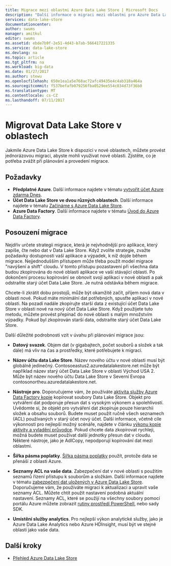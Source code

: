 ```yaml
---
title: Migrace mezi oblastmi Azure Data Lake Store | Microsoft Docs
description: "Další informace o migraci mezi oblastmi pro Azure Data Lake Store."
services: data-lake-store
documentationcenter: 
author: swums
manager: amitkul
editor: swums
ms.assetid: ebde7b9f-2e51-4d43-b7ab-566417221335
ms.service: data-lake-store
ms.devlang: na
ms.topic: article
ms.tgt_pltfrm: na
ms.workload: big-data
ms.date: 01/27/2017
ms.author: stewu
ms.openlocfilehash: 650e1ea1a5e768ac72afc49435e4c4ab318a464a
ms.sourcegitcommit: f537befafb079256fba0529ee554c034d73f36b0
ms.translationtype: MT
ms.contentlocale: cs-CZ
ms.lasthandoff: 07/11/2017
---
```

# <a name="migrate-data-lake-store-across-regions"></a>Migrovat Data Lake Store v oblastech

Jakmile Azure Data Lake Store k dispozici v nové oblastech, můžete provést jednorázovou migraci, abyste mohli využívat nové oblasti. Zjistěte, co je potřeba zvážit při plánování a provedení migrace.

## <a name="prerequisites"></a>Požadavky

* **Předplatné Azure**. Další informace najdete v tématu [vytvořit účet Azure zdarma Dnes](https://azure.microsoft.com/pricing/free-trial/).
* **Účet Data Lake Store ve dvou různých oblastech**. Další informace najdete v tématu [Začínáme s Azure Data Lake Store](data-lake-store-get-started-portal.md).
* **Azure Data Factory**. Další informace najdete v tématu [Úvod do Azure Data Factory](../data-factory/data-factory-introduction.md).


## <a name="migration-considerations"></a>Posouzení migrace

Nejdřív určete strategii migrace, která je nejvhodnější pro aplikace, který zapíše, čte nebo dat v Data Lake Store. Když zvolíte strategie, zvažte požadavky dostupnosti vaší aplikace a výpadek, k níž dojde během migrace. Nejjednodušším přístupem může třeba použít model migrace "navýšení a shift" cloudu. V tomto přístupu pozastavení při všechna data budou zkopírována do nové oblasti aplikace ve vaší stávající oblasti. Po dokončení procesu kopírování se obnovit svoji aplikaci v nové oblasti a pak odstraňte starý účet Data Lake Store. Je nutná odstávka během migrace.

Chcete-li zkrátit dobu prostojů, může být okamžitě začít, příjem nová data v oblasti nové. Pokud máte minimální dat potřebných, spusťte aplikaci v nové oblasti. Na pozadí nadále zkopírujte starší data z existující účet Data Lake Store v oblasti nové na nový účet Data Lake Store. Když použijete tuto metodu, můžete provést přepínač do nové oblasti s malým množstvím výpadky. Pokud byl zkopírován starší data, odstraňte starý účet Data Lake Store.

Další důležité podrobnosti vzít v úvahu při plánování migrace jsou:

* **Datový svazek**. Objem dat (v gigabajtech, počet souborů a složek a tak dále) má vliv na čas a prostředky, které potřebujete k migraci.

* **Název účtu data Lake Store**. Název nového účtu v nové oblasti musí být globálně jedinečný. Contosoeastus2.azuredatalakestore.net může být například název starý účet Data Lake Store v oblasti Východ USA 2. Může být název nového účtu Data Lake Store v Severní Evropa contosonortheu.azuredatalakestore.net.

* **Nástroje pro**. Doporučujeme vám, že používáte [aktivita služby Azure Data Factory kopie](../data-factory/data-factory-azure-datalake-connector.md) kopírovat soubory Data Lake Store. Objekt pro vytváření dat podporuje přesun dat s vysokým výkonem a spolehlivostí. Uvědomte si, že objekt pro vytváření dat zkopíruje pouze hierarchii složek a obsahu souborů. Budete muset použít ručně všech seznamech (ACL) používaných v starý účet nový účet. Další informace, včetně cíle výkonnosti pro nejlepší možný scénáře, najdete v článku [výkonu kopie aktivity a vyladění průvodce](../data-factory/data-factory-copy-activity-performance.md). Pokud chcete data zkopírovat rychleji, možná budete muset používat další jednotky přesun dat v cloudu. Některé nástroje, jako je AdlCopy, nepodporují kopírování dat mezi oblastmi.  

* **Šířka pásma poplatky**. [Šířka pásma poplatky](https://azure.microsoft.com/en-us/pricing/details/bandwidth/) použít, protože data se přenáší z oblasti Azure.

* **Seznamy ACL na vaše data**. Zabezpečení dat v nové oblasti s použitím seznamů řízení přístupu k souborům a složkám. Další informace najdete v tématu [zabezpečení dat uložených v Azure Data Lake Store](data-lake-store-secure-data.md). Doporučujeme vám, že používáte migraci k aktualizaci a upravit vaše seznamy ACL. Můžete chtít použít nastavení podobná aktuální nastavení. Seznamy ACL, které se použijí na všechny soubory pomocí portálu Azure můžete zobrazit [rutiny prostředí PowerShell](/powershell/module/azurerm.datalakestore/get-azurermdatalakestoreitempermission), nebo sady SDK.  

* **Umístění služby analytics**. Pro nejlepší výkon analytické služby, jako je Azure Data Lake Analytics nebo Azure HDInsight, musí být ve stejné oblasti jako vaše data.  

## <a name="next-steps"></a>Další kroky
* [Přehled Azure Data Lake Store](data-lake-store-overview.md)
